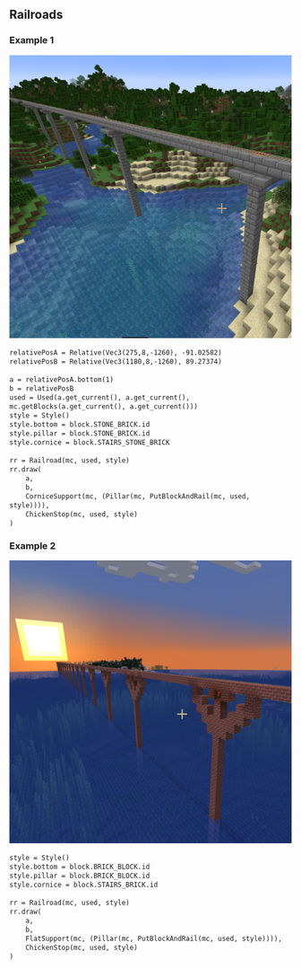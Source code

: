 ## Railroads ##
### Example 1 ###
![Railroad example 1](assets/images/2023-05-16_21.54.55.png "Railroad example 1")
```
relativePosA = Relative(Vec3(275,8,-1260), -91.02582)
relativePosB = Relative(Vec3(1180,8,-1260), 89.27374)

a = relativePosA.bottom(1)
b = relativePosB
used = Used(a.get_current(), a.get_current(), mc.getBlocks(a.get_current(), a.get_current()))
style = Style()
style.bottom = block.STONE_BRICK.id
style.pillar = block.STONE_BRICK.id
style.cornice = block.STAIRS_STONE_BRICK

rr = Railroad(mc, used, style)
rr.draw(
    a,
    b,
    CorniceSupport(mc, (Pillar(mc, PutBlockAndRail(mc, used, style)))),
    ChickenStop(mc, used, style)
)
```
### Example 2 ###
![Railroad example 2](assets/images/2023-05-16_21.55.48.png "Railroad example 2")
```
style = Style()
style.bottom = block.BRICK_BLOCK.id
style.pillar = block.BRICK_BLOCK.id
style.cornice = block.STAIRS_BRICK.id

rr = Railroad(mc, used, style)
rr.draw(
    a,
    b,
    FlatSupport(mc, (Pillar(mc, PutBlockAndRail(mc, used, style)))),
    ChickenStop(mc, used, style)
)
```
